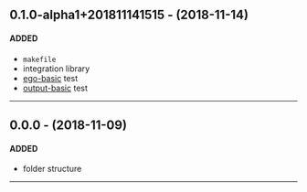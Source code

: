 ## 0.1.0-alpha1+201811141515 - (2018-11-14)
#### **ADDED**
- `makefile`
- integration library
- [ego-basic](doc/README.md#ego-basic) test
- [output-basic](doc/README.md#output-basic) test
---

## 0.0.0 - (2018-11-09)
#### **ADDED**
- folder structure
---
